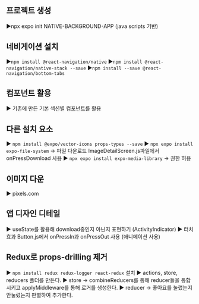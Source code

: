 ## 프로젝트 생성 

 ▶npx expo init NATIVE-BACKGROUND-APP (java scripts 기반)
 
## 네비게이션 설치

 ▶`npm install @react-navigation/native` 
 ▶`npm install @react-navigation/native-stack --save`
 ▶`npm install --save @react-navigation/bottom-tabs`

 ## 컴포넌트 활용 

 ▶ 기존에 만든 기본 섹션별 컴포넌트를 활용

 ## 다른 설치 요소 

 ▶ `npm install @expo/vector-icons props-types --save`
 ▶ `npx expo install expo-file-system` -> 파일 다운로드 ImageDetailScreen.js파일에서 onPressDownload 사용
 ▶ `npx expo install expo-media-library` -> 권한 허용 

 ## 이미지 다운 
 
 ▶ pixels.com

 ## 앱 디자인 디테일 
 
 ▶ useState를 활용해 download중인지 아닌지 표현하기 (ActivityIndicator)
 ▶ 터치효과 Button.js에서 onPressIn과 onPressOut 사용 (애니메이션 사용)

 ## Redux로 props-drilling 제거 

 ▶ `npm install redux redux-logger react-redux` 설치 
 ▶ actions, store, reducers 폴더를 만든다. 
 ▶ store -> combineReducers를 통해 reducer들을 통합시키고 applyMiddleware를 통해 로거를 생성한다. 
 ▶ reducer -> 좋아요를 눌렀는지 안눌렀는지 판별하여 추가한다.
 







